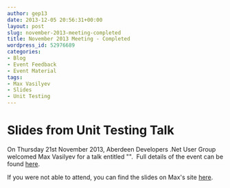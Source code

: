 ```yaml
---
author: gep13
date: 2013-12-05 20:56:31+00:00
layout: post
slug: november-2013-meeting-completed
title: November 2013 Meeting - Completed
wordpress_id: 52976689
categories:
- Blog
- Event Feedback
- Event Material
tags:
- Max Vasilyev
- Slides
- Unit Testing
---
```


# Slides from Unit Testing Talk


On Thursday 21st November 2013, Aberdeen Developers .Net User Group welcomed Max Vasilyev for a talk entitled "".  Full details of the event can be found [here](http://adnuguk.me/1hbuLgl).

If you were not able to attend, you can find the slides on Max's site [here](http://tech.trailmax.info/talks/).
